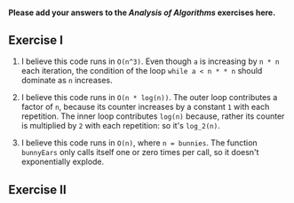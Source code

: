#### Please add your answers to the ***Analysis of  Algorithms*** exercises here.

## Exercise I

1.  I believe this code runs in `O(n^3)`. Even though `a` is increasing by `n * n` each iteration, the condition of the loop `while a < n * * n` should dominate as `n` increases.

2.  I believe this code runs in `O(n * log(n))`. The outer loop contributes a factor of `n`, because its counter increases by a constant `1` with each repetition. The inner loop contributes `log(n)` because, rather its counter is multiplied by `2` with each repetition: so it's `log_2(n)`.

3.  I believe this code runs in `O(n)`, where `n = bunnies`. The function `bunnyEars` only calls itself one or zero times per call, so it doesn't exponentially explode.

## Exercise II
